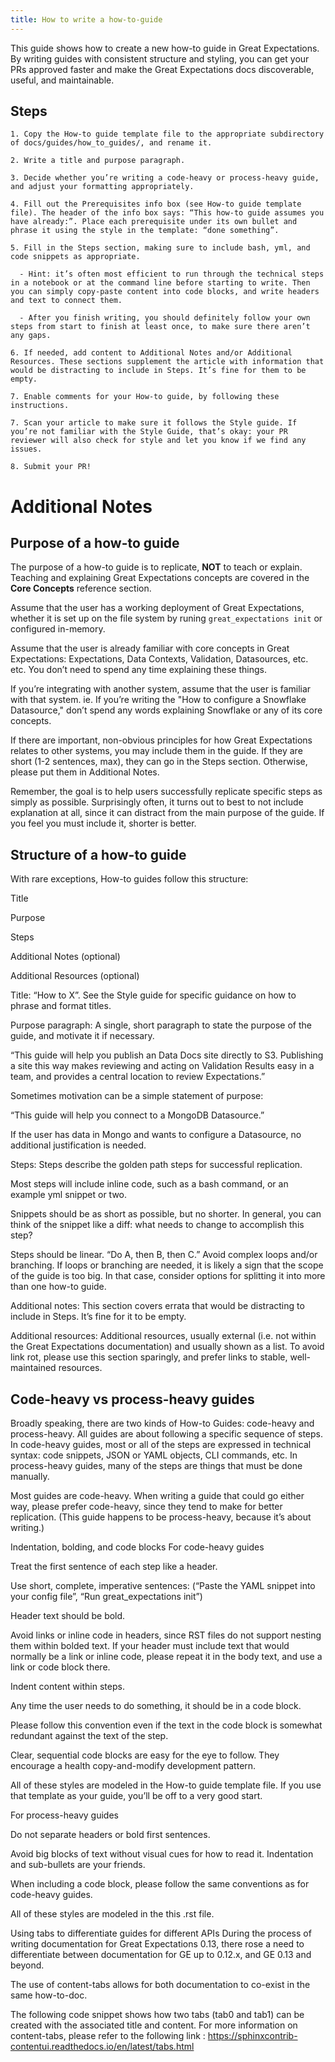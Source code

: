```yaml
---
title: How to write a how-to-guide
---
```


This guide shows how to create a new how-to guide in Great Expectations. By writing guides with consistent structure and styling, you can get your PRs approved faster and make the Great Expectations docs discoverable, useful, and maintainable.

## Steps

```
1. Copy the How-to guide template file to the appropriate subdirectory of docs/guides/how_to_guides/, and rename it.

2. Write a title and purpose paragraph.

3. Decide whether you’re writing a code-heavy or process-heavy guide, and adjust your formatting appropriately.

4. Fill out the Prerequisites info box (see How-to guide template file). The header of the info box says: “This how-to guide assumes you have already:”. Place each prerequisite under its own bullet and phrase it using the style in the template: “done something”.

5. Fill in the Steps section, making sure to include bash, yml, and code snippets as appropriate.

  - Hint: it’s often most efficient to run through the technical steps in a notebook or at the command line before starting to write. Then you can simply copy-paste content into code blocks, and write headers and text to connect them.

  - After you finish writing, you should definitely follow your own steps from start to finish at least once, to make sure there aren’t any gaps.

6. If needed, add content to Additional Notes and/or Additional Resources. These sections supplement the article with information that would be distracting to include in Steps. It’s fine for them to be empty.

7. Enable comments for your How-to guide, by following these instructions.

7. Scan your article to make sure it follows the Style guide. If you’re not familiar with the Style Guide, that’s okay: your PR reviewer will also check for style and let you know if we find any issues.

8. Submit your PR!
```

# Additional Notes

## Purpose of a how-to guide
The purpose of a how-to guide is to replicate, **NOT** to teach or explain. Teaching and explaining Great Expectations concepts are covered in the **Core Concepts** reference section.

Assume that the user has a working deployment of Great Expectations, whether it is set up on the file system by runing `great_expectations init` or configured in-memory. 

Assume that the user is already familiar with core concepts in Great Expectations: Expectations, Data Contexts, Validation, Datasources, etc. etc. You don’t need to spend any time explaining these things.

If you’re integrating with another system, assume that the user is familiar with that system. ie. If you’re writing the "How to configure a Snowflake Datasource," don’t spend any words explaining Snowflake or any of its core concepts.

If there are important, non-obvious principles for how Great Expectations relates to other systems, you may include them in the guide. If they are short (1-2 sentences, max), they can go in the Steps section. Otherwise, please put them in Additional Notes.

Remember, the goal is to help users successfully replicate specific steps as simply as possible. Surprisingly often, it turns out to best to not include explanation at all, since it can distract from the main purpose of the guide. If you feel you must include it, shorter is better.



## Structure of a how-to guide
With rare exceptions, How-to guides follow this structure:

Title

Purpose

Steps

Additional Notes (optional)

Additional Resources (optional)


Title: “How to X”. See the Style guide for specific guidance on how to phrase and format titles.

Purpose paragraph: A single, short paragraph to state the purpose of the guide, and motivate it if necessary.

“This guide will help you publish an Data Docs site directly to S3. Publishing a site this way makes reviewing and acting on Validation Results easy in a team, and provides a central location to review Expectations.”

Sometimes motivation can be a simple statement of purpose:

“This guide will help you connect to a MongoDB Datasource.”

If the user has data in Mongo and wants to configure a Datasource, no additional justification is needed.

Steps: Steps describe the golden path steps for successful replication.

Most steps will include inline code, such as a bash command, or an example yml snippet or two.

Snippets should be as short as possible, but no shorter. In general, you can think of the snippet like a diff: what needs to change to accomplish this step?

Steps should be linear. “Do A, then B, then C.” Avoid complex loops and/or branching. If loops or branching are needed, it is likely a sign that the scope of the guide is too big. In that case, consider options for splitting it into more than one how-to guide.

Additional notes: This section covers errata that would be distracting to include in Steps. It’s fine for it to be empty.

Additional resources: Additional resources, usually external (i.e. not within the Great Expectations documentation) and usually shown as a list. To avoid link rot, please use this section sparingly, and prefer links to stable, well-maintained resources.

## Code-heavy vs process-heavy guides

Broadly speaking, there are two kinds of How-to Guides: code-heavy and process-heavy. All guides are about following a specific sequence of steps. In code-heavy guides, most or all of the steps are expressed in technical syntax: code snippets, JSON or YAML objects, CLI commands, etc. In process-heavy guides, many of the steps are things that must be done manually.

Most guides are code-heavy. When writing a guide that could go either way, please prefer code-heavy, since they tend to make for better replication. (This guide happens to be process-heavy, because it’s about writing.)

Indentation, bolding, and code blocks
For code-heavy guides

Treat the first sentence of each step like a header.

Use short, complete, imperative sentences: (“Paste the YAML snippet into your config file”, “Run great_expectations init”)

Header text should be bold.

Avoid links or inline code in headers, since RST files do not support nesting them within bolded text. If your header must include text that would normally be a link or inline code, please repeat it in the body text, and use a link or code block there.

Indent content within steps.

Any time the user needs to do something, it should be in a code block.

Please follow this convention even if the text in the code block is somewhat redundant against the text of the step.

Clear, sequential code blocks are easy for the eye to follow. They encourage a health copy-and-modify development pattern.

All of these styles are modeled in the How-to guide template file. If you use that template as your guide, you’ll be off to a very good start.

For process-heavy guides

Do not separate headers or bold first sentences.

Avoid big blocks of text without visual cues for how to read it. Indentation and sub-bullets are your friends.

When including a code block, please follow the same conventions as for code-heavy guides.

All of these styles are modeled in the this .rst file.

Using tabs to differentiate guides for different APIs
During the process of writing documentation for Great Expectations 0.13, there rose a need to differentiate between documentation for GE up to 0.12.x, and GE 0.13 and beyond.

The use of content-tabs allows for both documentation to co-exist in the same how-to-doc.

The following code snippet shows how two tabs (tab0 and tab1) can be created with the associated title and content. For more information on content-tabs, please refer to the following link : https://sphinxcontrib-contentui.readthedocs.io/en/latest/tabs.html

